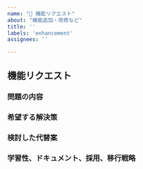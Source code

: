 ```yaml
---
name: "🚀 機能リクエスト"
about: "機能追加・改修など"
title: ''
labels: 'enhancement'
assignees: ''

---
```


## 機能リクエスト

### 問題の内容
<!--- 問題の内容を簡潔に説明してください。例: [...]の際に問題があります -->

### 希望する解決策
<!--- 実現したい内容を簡潔に説明してください。考慮した欠点があれば追加してください。 -->

### 検討した代替案
<!--- 検討した代替解決策や機能について簡潔に説明してください。 -->

### 学習性、ドキュメント、採用、移行戦略
<!--- 可能であれば、ユーザーがこの機能をどのように使用できるかを説明し、ドキュメントのバージョンを書いてください。スクリーンショットやデザインがあれば追加してください。  -->